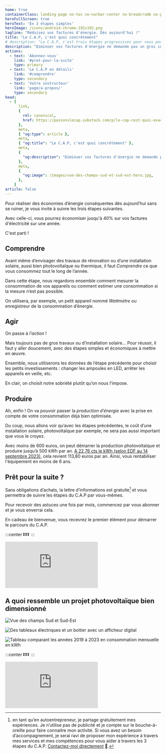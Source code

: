 ```yaml
---
home: true
containerClass: landing-page no-toc no-narbar-center no-breadcrumb no-page-info no-mobile-menu
heroFullScreen: true
heroText: 'En 3 étapes simples'
heroImage: /icons/android-chrome-192x192.png
tagline: "Réduisez vos factures d'énergie. Dès aujourd'hui !"
title: "Le C.A.P, c'est quoi concrètement"
# description: "Le C.A.P, c'est trois étapes progressives pour vous permettre d'économiser sur vos factues d'énergie dès aujourd'hui"
description: "Diminuer vos factures d'énergie ne demande pas un gros investissement, contrairement à ce que certaines entreprises vous vendent réellement. Avec un petit investissement progressif et la bonne connaissance du sujet, vous économiserez dès aujourd'hui. Rejoignez-nous dans cette aventure"
actions:
  - text: 'Abonnez-vous'
    link: '#pret-pour-la-suite'
    type: primary
  - text: 'Le C.A.P en détails'
    link: '#comprendre'
    type: secondary
  - text: 'Votre instructeur'
    link: 'page/a-propos/'
    type: secondary
head:
  - [
      link,
      {
        rel: canonical,
        href: https://passonslecap.substack.com/p/le-cap-cest-quoi-exactement,
      },
      meta,
      { "og:type": article },
      meta,
      { "og:title": "Le C.A.P, c'est quoi concrètement" },
      meta,
      {
        "og:description": "Diminuer vos factures d'énergie ne demande pas un gros investissement, contrairement à ce que certaines entreprises vous vendent réellement. Avec un petit investissement progressif et la bonne connaissance du sujet, vous économiserez dès aujourd'hui. Rejoignez-nous dans cette aventure",
      },
      meta,
      {
        "og:image": /images/vue-des-champs-sud-et-sud-est-hero.jpg,
      },
    ]
article: false
---
```


<!-- short description -->

Pour réaliser des économies d’énergie conséquentes dès aujourd’hui sans se ruiner, je vous invite à suivre les trois étapes suivantes.

Avec celle-ci, vous pourrez économiser jusqu'à 40% sur vos factures d'électricité sur une année.

C'est parti !

## Comprendre

Avant même d’envisager des travaux de rénovation ou d’une installation solaire, aussi bien photovoltaïque ou thermique, il faut _Comprendre_ ce que vous consommez tout le long de l’année.

Dans cette étape, nous regardons ensemble comment mesurer la consommation de vos appareils ou comment estimer une consommation si la mesure n’est pas possible.

On utilisera, par exemple, un petit appareil nommé _Wattmètre_ ou enregistreur de la consommation d’énergie.

## Agir

On passe à _l’action_ !

Mais toujours pas de gros travaux ou d’installation solaire… Pour réussir, il faut y aller doucement, avec des étapes simples et économiques à mettre en œuvre.

Ensemble, nous utiliserons les données de l’étape précédente pour choisir les petits investissements : changer les ampoules en LED, arrêter les appareils en veille, etc.

En clair, on choisit notre sobriété plutôt qu’on nous l’impose.

## Produire

Ah, enfin ! On va pouvoir passer la _production d’énergie_ avec la prise en compte de votre consommation déjà bien optimisée.

Du coup, nous allons voir qu’avec les étapes précédentes, le coût d’une installation solaire, photovoltaïque par exemple, ne sera pas aussi important que vous le croyez.

Avec moins de 600 euros, on peut démarrer la production photovoltaïque et produire jusqu’à 500 kWh par an. [A 22,76 cts le kWh (selon EDF au 14 septembre 2023)](https://particulier.edf.fr/content/dam/2-Actifs/Documents/Offres/Grille_prix_Tarif_Bleu.pdf), cela revient 113,80 euros par an. Ainsi, vous rentabiliser l'équipement en moins de 6 ans.

<!-- call to action : sign up to waitlist -->

## Prêt pour la suite ?

Sans obligations d’achats, la lettre d’informations est gratuite[^services-premium] et vous permettra de suivre les étapes du C.A.P par vous-mêmes.

Pour recevoir des astuces une fois par mois, commencez par vous abonner et je vous enverrai cela.

En cadeau de bienvenue, vous recevrez le premier élément pour démarrer le parcours du C.A.P.

:::center
⏬⏬⏬
:::

<!-- markdownlint-disable MD033 -->
<p class="newsletter-wrapper newsletter-wrapper-slim"><iframe class="newsletter-embed" src="https://passonslecap.substack.com/embed" frameborder="0" scrolling="no"></iframe></p>

## A quoi ressemble un projet photovoltaïque bien dimensionné

![Vue des champs Sud et Sud-Est](/images/vue-des-champs-sud-et-sud-ouest.jpg 'Les champs Sud et Sud-Est en position Printemps-Automne')

![Des tableaux électriques et un boitier avec un afficheur digital](/images/2022-12-15-tableau-pv-routeur-solaire-et-tableau-electrique.jpg 'Le routeur solaire de Robin Emley avec son afficheur digital et les 2 tableaux électriques pour la production (au fond) et la consommation (sous le routeur)')

![Tableau comparant les années 2019 à 2023 en consommation mensuelle en kWh](/images/consommation-comparee-2019-2020-2021-2022-2023.jpg 'Le résultat est clair, n’est-ce pas ?')

<!-- call to action : sign up to waitlist -->

:::center
⏬⏬⏬
:::

<!-- markdownlint-disable MD033 -->
<p class="newsletter-wrapper newsletter-wrapper-slim"><iframe class="newsletter-embed" src="https://passonslecap.substack.com/embed" frameborder="0" scrolling="no"></iframe></p>

[^services-premium]: en tant qu’en autoentrepreneur, je partage gratuitement mes expériences. Je n’utilise pas de publicité et je compte sur le bouche-à-oreille pour faire connaitre mon activité. Si vous avez un besoin d’accompagnement, je serai ravi de proposer mon expérience à travers mes services et mes compétences pour vous aider à travers les 3 étapes du C.A.P. [Contactez-moi directement](page/contactez-moi/README.md) 📝.
